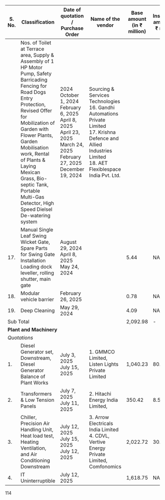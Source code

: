 <table><thead><tr><th>S. No.</th><th>Classification</th><th>Date of quotation / Purchase Order</th><th>Name of the vendor</th><th>Base amount (in ₹ million)</th><th>Installation amount (in ₹ million)</th><th>Tax Amount (in ₹ million)</th><th>Total amount (in ₹ million)</th><th>Expiry date</th></tr></thead><tbody><tr><td></td><td>Nos. of Toilet at Terrace area, Supply & Assembly of 1 HP Motor Pump, Safety Barricading Fencing for Road Dogs Entry Protection, Revised Offer for Mobilization of Garden with Flower Plants, Garden Mobilisation work, Rental of Plants & Laying Mexican Grass, Bio-septic Tank, Portable Multi-Gas Detector, High Speed Dielsel De-watering system</td><td>2024<br>October 1, 2024<br>February 6, 2025<br>April 8, 2025<br>April 23, 2025<br>March 24, 2025<br>February 27, 2025<br>December 19, 2024</td><td>Sourcing & Services Technologies<br>16. Gandhi Automations Private Limited<br>17. Krishna Defence and Allied Industries Limited<br>18. AET Flexiblespace India Pvt. Ltd.</td><td></td><td></td><td></td><td></td><td></td></tr><tr><td>17.</td><td>Manual Single Leaf Swing Wicket Gate, Spare Parts for Swing Gate Installation Loading dock leveller, rolling shutter, main gate</td><td>August 29, 2024<br>April 8, 2025<br>May 24, 2024</td><td></td><td>5.44</td><td>NA</td><td>0.63</td><td>6.07</td><td>Valid until cancelled</td></tr><tr><td>18.</td><td>Modular vehicle barrier</td><td>February 26, 2025</td><td></td><td>0.78</td><td>NA</td><td>0.14</td><td>0.92</td><td>Valid until cancelled</td></tr><tr><td>19.</td><td>Deep Cleaning</td><td>May 29, 2024</td><td></td><td>4.09</td><td>NA</td><td>0.72</td><td>4.81</td><td>Valid until cancelled</td></tr><tr><td colspan="4">Sub Total</td><td>2,092.98</td><td>-</td><td>368.32</td><td>2,461.30</td><td></td></tr><tr><td colspan="9"><strong>Plant and Machinery</strong></td></tr><tr><td colspan="9"><em>Quotations</em></td></tr><tr><td>1.</td><td>Diesel Generator set, Downstream, Diesel Generator Balance of Plant Works</td><td>July 3, 2025<br>July 15, 2025</td><td>1. GMMCO Limited, Listen Lights Private Limited</td><td>1,040.23</td><td>80.35</td><td>43.70</td><td>1,164.28</td><td>March 31, 2026</td></tr><tr><td>2.</td><td>Transformers & Low Tension Panels</td><td>July 7, 2025<br>July 11, 2025</td><td>2. Hitachi Energy India Limited,</td><td>350.42</td><td>8.50</td><td>40.26</td><td>399.18</td><td>March 31, 2026</td></tr><tr><td>3.</td><td>Chiller, Precision Air Handling Unit, Heat load test, Heating Ventilation, and Air Conditioning Downstream</td><td>July 12, 2025<br>July 15, 2025<br>July 12, 2025</td><td>3. Arrow Electricals India Limited<br>4. CDVL, Vertive Energy Private Limited, Comfonomics</td><td>2,022.72</td><td>30.83</td><td>21.51</td><td>2,075.06</td><td>March 31, 2026</td></tr><tr><td>4.</td><td>IT Uninterruptible</td><td>July 12, 2025</td><td></td><td>1,618.75</td><td>NA</td><td>155.86</td><td>1,774.61</td><td>March 31, 2026</td></tr></tbody></table>

114